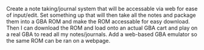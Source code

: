 Create a note taking/journal system that will be accessable via web for ease of input/edit.
Set something up that will then take all the notes and package them into a GBA ROM and make the ROM accessable for easy download.
Then I can download the ROM and load onto an actual GBA cart and play on a real GBA to read all my notes/journals.
Add a web-based GBA emulator so the same ROM can be ran on a webpage.